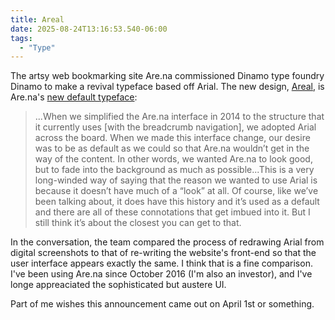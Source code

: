 ```yaml
---
title: Areal
date: 2025-08-24T13:16:53.540-06:00
tags:
  - "Type"
---
```


The artsy web bookmarking site Are.na commissioned Dinamo type foundry Dinamo to make a revival typeface based off Arial. The new design, [Areal](https://are.al.are.na/), is Are.na's [new default typeface](https://www.are.na/editorial/introducing-areal-are-nas-new-typeface): 

> ...When we simplified the Are.na interface in 2014 to the structure that it currently uses [with the breadcrumb navigation], we adopted Arial across the board. When we made this interface change, our desire was to be as default as we could so that Are.na wouldn’t get in the way of the content. In other words, we wanted Are.na to look good, but to fade into the background as much as possible...This is a very long-winded way of saying that the reason we wanted to use Arial is because it doesn’t have much of a “look” at all. Of course, like we’ve been talking about, it does have this history and it’s used as a default and there are all of these connotations that get imbued into it. But I still think it’s about the closest you can get to that.

In the conversation, the team compared the process of redrawing Arial from digital screenshots to that of re-writing the website's front-end so that the user interface appears exactly the same. I think that is a fine comparison. I've been using Are.na since October 2016 (I'm also an investor), and I've longe appreaciated the sophisticated but austere UI.

Part of me wishes this announcement came out on April 1st or something.

